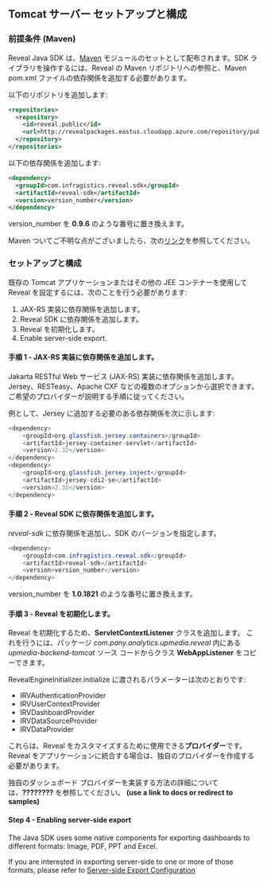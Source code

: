 ## Tomcat サーバー セットアップと構成

<a name='maven-dependency'></a>

### 前提条件 (Maven)

Reveal Java SDK は、[Maven](https://maven.apache.org/what-is-maven.html) モジュールのセットとして配布されます。SDK ライブラリを操作するには、Reveal の Maven リポジトリへの参照と、Maven pom.xml ファイルの依存関係を追加する必要があります。

以下のリポジトリを追加します:

```xml
<repositories>
  <repository>
    <id>reveal.public</id>
    <url>http://revealpackages.eastus.cloudapp.azure.com/repository/public</url>
  </repository>	
</repositories>
```

以下の依存関係を追加します:

```xml
<dependency>
  <groupId>com.infragistics.reveal.sdk</groupId>
  <artifactId>reveal-sdk</artifactId>
  <version>version_number</version>
</dependency>
```

version_number を **0.9.6** のような番号に置き換えます。

Maven ついてご不明な点がございましたら、次の[リンク](https://maven.apache.org/guides/getting-started/maven-in-five-minutes.html)を参照してください。

### セットアップと構成

既存の Tomcat アプリケーションまたはその他の JEE コンテナーを使用して Reveal を設定するには、次のことを行う必要があります:

1.  JAX-RS 実装に依存関係を追加します。
2.  Reveal SDK に依存関係を追加します。
3.  Reveal を初期化します。
4.  Enable server-side export.

#### 手順 1 - JAX-RS 実装に依存関係を追加します。

Jakarta RESTful Web サービス (JAX-RS) 実装に依存関係を追加します。Jersey、RESTeasy、Apache CXF などの複数のオプションから選択できます。ご希望のプロバイダーが説明する手順に従ってください。

例として、Jersey に追加する必要のある依存関係を次に示します:

``` java
<dependency>
    <groupId>org.glassfish.jersey.containers</groupId>
    <artifactId>jersey-container-servlet</artifactId>
    <version>2.32</version>
</dependency>
<dependency>
    <groupId>org.glassfish.jersey.inject</groupId>
    <artifactId>jersey-cdi2-se</artifactId>
    <version>2.32</version>
</dependency>
```

#### 手順 2 - Reveal SDK に依存関係を追加します。

*reveal-sdk* に依存関係を追加し、SDK のバージョンを指定します。

``` java
<dependency>
    <groupId>com.infragistics.reveal.sdk</groupId>
    <artifactId>reveal-sdk</artifactId>
    <version>version_number</version>
</dependency>
```

version_number を **1.0.1821** のような番号に置き換えます。

#### 手順 3 - Reveal を初期化します。

Reveal を初期化するため、**ServletContextListener** クラスを追加します。
これを行うには、パッケージ *com.pany.analytics.upmedia.reveal* 内にある *upmedia-backend-tomcat* ソース コードからクラス **WebAppListener** をコピーできます。

RevealEngineInitializer.initialize に渡されるパラメーターは次のとおりです:
- IRVAuthenticationProvider
- IRVUserContextProvider
- IRVDashboardProvider
- IRVDataSourceProvider
- IRVDataProvider
 
これらは、Reveal をカスタマイズするために使用できる**プロバイダー**です。Reveal をアプリケーションに統合する場合は、独自のプロバイダーを作成する必要があります。

独自のダッシュボード プロバイダーを実装する方法の詳細については、**????????** を参照してください。
**(use a link to docs or redirect to samples)**

#### Step 4 - Enabling server-side export

The Java SDK uses some native components for exporting dashboards to different formats: Image, PDF, PPT and Excel.

If you are interested in exporting server-side to one or more of those formats, please refer to [Server-side Export Configuration](export-server-side.md)
